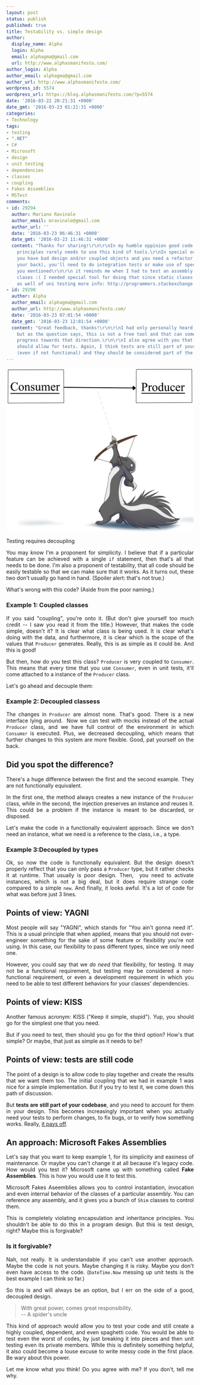 ```yaml
---
layout: post
status: publish
published: true
title: Testability vs. simple design
author:
  display_name: Alpha
  login: Alpha
  email: alphagma@gmail.com
  url: http://www.alphasmanifesto.com/
author_login: Alpha
author_email: alphagma@gmail.com
author_url: http://www.alphasmanifesto.com/
wordpress_id: 5574
wordpress_url: https://blog.alphasmanifesto.com/?p=5574
date: '2016-03-22 20:21:31 +0000'
date_gmt: '2016-03-23 01:21:31 +0000'
categories:
- Technology
tags:
- testing
- ".NET"
- C#
- Microsoft
- design
- unit testing
- dependencies
- classes
- coupling
- Fakes Assemblies
- MSTest
comments:
- id: 29294
  author: Mariano Ravinale
  author_email: mravinale@gmail.com
  author_url: ''
  date: '2016-03-23 06:46:31 +0000'
  date_gmt: '2016-03-23 11:46:31 +0000'
  content: "Thanks for sharing!\r\n\r\nIn my humble oppinion good code following SOLID
    principles rarely needs to use this kind of tools.\r\nIn special occasions when
    you have bad design and/or coupled objects and you need a refactor (and cover
    your back), you'll need to do integration tests or make use of special tools like
    you mentioned\r\n\r\n it reminds me when I had to test an assembly with static
    clases :( I needed special tool for doing that since static clases are enemies
    as well of uni testing more info: http://programmers.stackexchange.com/questions/5757/is-static-universally-evil-for-unit-testing-and-if-so-why-does-resharper-recom"
- id: 29298
  author: Alpha
  author_email: alphagma@gmail.com
  author_url: http://www.alphasmanifesto.com/
  date: '2016-03-23 07:01:54 +0000'
  date_gmt: '2016-03-23 12:01:54 +0000'
  content: "Great feedback, thanks!\r\n\r\nI had only personally heard about JustMock,
    but as the question says, this is not a free tool and that can sometimes impede
    progress towards that direction.\r\n\r\nI also agree with you that the design
    should allow for tests. Again, I think tests are still part of your requirements
    (even if not functional) and they should be considered part of the design.\r\n\r\nThanks!"
---
```


![](/assets/arrow.jpg)

Testing requires decoupling

<p style="text-align: justify;">You may know I'm a proponent for simplicity. I believe that if a particular feature can be achieved with a single <code>if</code>&nbsp;statement, then that's&nbsp;all that needs to be done. I'm also a proponent of testability, that all code should be easily testable so that we can make sure that it works. As it turns out, these two don't usually go hand in hand. (Spoiler alert: that's not true.)</p>
<p><!--more--></p>
<p style="text-align: justify;">What's wrong with this code? (Aside from the poor naming.)</p>
<h3>Example 1: Coupled classes</h3>
<p><script src="https://gist.github.com/AlphaGit/303e5763c6d2f6f03dce.js"></script></p>
<p style="text-align: justify;">If you said "coupling", you're onto it. (But don't give yourself too much credit -- I saw you read it from the title.) However, that makes the code simple, doesn't it? It is clear what class is being used. It is clear what's doing with the data, and furthermore, it is clear which is the scope of the values that <code>Producer</code> generates. Really, this is as simple as it could be. And this is good!</p>
<p style="text-align: justify;">But then, how do you test this class? <code>Producer</code> is very coupled to <code>Consumer</code>. This means that every time that you use <code>Consumer</code>, even in unit tests, it'll come attached to a instance of the <code>Producer</code> class.</p>
<p style="text-align: justify;">Let's go ahead and decouple them:</p>
<h3>Example 2: Decoupled classess</h3>
<p><script src="https://gist.github.com/AlphaGit/3012634ea3085fe80ccc.js"></script></p>
<p style="text-align: justify;">The changes in <code>Producer</code> are almost none. That's good. There is a new interface lying around. &nbsp;Now we can test with mocks instead of the actual <code>Producer</code> class, and we have full control of the environment in which <code>Consumer</code> is executed. Plus, we decreased decoupling, which means that further changes to this system are more flexible. Good, pat yourself on the back.</p>
<h2>Did you spot the difference?</h2>
<p style="text-align: justify;">There's a huge difference between the first and the second example. They are not functionally equivalent.</p>
<p style="text-align: justify;">In the first one, the method always creates a new instance of the <code>Producer</code> class, while in the second, the injection preserves an instance and reuses it. This could be a problem if the instance is meant to be discarded, or disposed.</p>
<p style="text-align: justify;">Let's make the code in a functionally equivalent approach. Since we don't need an instance, what we need is a reference to the class, i.e., a type.</p>
<h3>Example 3:Decoupled by types</h3>
<p><script src="https://gist.github.com/AlphaGit/11fc6d69a1d20b30fa2e.js"></script></p>
<p style="text-align: justify;">Ok, so now the code is functionally equivalent. But the design doesn't properly reflect that you can only pass a <code>Producer</code> type, but it rather checks it at runtime. That usually is poor design. Then, &nbsp;you need to activate instances, which is not a big deal, but it does require strange code compared to a simple <code>new</code>. And finally, it looks awful. It's a lot of code for what was before just 3 lines.</p>
<h2>Points of view: YAGNI</h2>
<p style="text-align: justify;">Most people will say "YAGNI", which stands for "You ain't gonna need it". This is a usual principle that when applied, means that you should not over-engineer something for the sake of some feature or flexibility you're not using. In this case, our flexibility to pass different types, since we only need one.</p>
<p style="text-align: justify;">However, you could say that we&nbsp;<em>do need</em> that flexibility, for testing. It may not be a functional requirement, but testing may be considered a non-functional requirement, or even a development requirement in which you need to be able to test different behaviors for your classes' dependencies.</p>
<h2>Points of view: KISS</h2>
<p style="text-align: justify;">Another famous acronym: KISS ("Keep it simple, stupid"). Yup, you should go for the simplest one that you need.</p>
<p style="text-align: justify;">But if you need to test, then should you go for the third option? How's that simple? Or maybe, that just as simple as it needs to be?</p>
<h2>Points of view: tests are still code</h2>
<p style="text-align: justify;">The point of a design is to allow code to play together and create the results that we want them too. The initial coupling that we had in example 1 was nice for a simple implementation. But if you try to test it, we come down this path of discussion.</p>
<p style="text-align: justify;">But <strong>tests are still part of your codebase</strong>, and you need to account for them in your design. This becomes increasingly important when you actually need your tests to perform changes, to fix bugs, or to verify how something works. Really, <a href="https://blog.alphasmanifesto.com/2015/03/30/how-tdd-pays-off/">it pays off</a>.</p>
<h2>An approach: Microsoft Fakes Assemblies</h2>
<p style="text-align: justify;">Let's say that you want to keep example 1, for its simplicity and easiness of maintenance. Or maybe you can't change it at all because it's legacy code. How would you test it? Microsoft came up with something called <strong>Fake Assemblies</strong>. This is how you would use it to test this.</p>
<p><script src="https://gist.github.com/AlphaGit/0a9f0fcfc2a947e8a481.js"></script></p>
<p style="text-align: justify;">Microsoft Fakes Aseemblies allows you to control instantiation, invocation and even internal behavior of the classes of a particular assembly. You can reference any assembly, and it gives you a bunch of <code>Shim</code> classes to control them.</p>
<p style="text-align: justify;">This is completely violating encapsulation and inheritance principles. You shouldn't be able to do this in a program design. But this is test design, right? Maybe this is forgivable?</p>
<h3>Is it forgivable?</h3>
<p style="text-align: justify;">Nah, not really. It is understandable if you can't use another approach. Maybe the code is not yours. Maybe changing it is risky. Maybe you don't even have access to the code. (<code>DateTime.Now</code> messing up unit tests is the best example I can think so far.)</p>
<p style="text-align: justify;">So this is and will always be an option, but I err on the side of a good, decoupled design.</p>
<blockquote><p>With great power, comes great responsibility.<br />
-- A spider's uncle</p></blockquote>
<p style="text-align: justify;">This kind of approach would allow you to test your code and still create a highly coupled, dependent, and even spaghetti code. You would be able to test even the worst of codes, by just breaking it into pieces and then unit testing even its private members. While this is definitely something helpful, it also could become a louse excuse to write messy code in the first place. Be wary about this power.</p>
<p style="text-align: justify;">Let me know what you think! Do you agree with me? If you don't, tell me why.</p>
